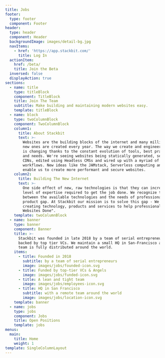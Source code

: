 ```yaml
---
title: Jobs
footer:
  type: footer
  component: Footer
header:
  type: header
  component: Header
  backgroundImage: images/detail-bg.jpg
  navItems:
    - href: 'https://app.stackbit.com/'
      title: Log In
  actionItem:
    href: /beta/
    title: Join the Beta
  inversed: false
  displayAction: true
sections:
  - name: title
    type: titleBlock
    component: TitleBlock
    title: Join The Team
    subtitle: Make building and maintaining modern websites easy.
    template: titleBlock
  - name: block
    type: twoColumnBlock
    component: TwoColumnBlock
    column1:
      title: About Stackbit
      text: >-
        Websites are the building blocks of the internet and many millions of
        new ones are created every year. The way we create and engineer websites
        is changing thanks to the constant evolution of tools, best practices
        and needs. We're seeing websites being statically generated, served from
        CDNs, edited using Headless CMSs and wired up with a myriad of developer
        workflows. New ideas like the JAMstack, Serverless computing and GitOps
        enable us to create more performant and secure websites.
    column2:
      title: Building The New Internet
      text: >-
        One side effect of new, raw technologies is that they can increase the
        level of expertise required to get the job done. We recognize this gap
        between the available technologies and the needs of professionals as the
        product gap. At Stackbit our mission is to solve this gap - We're
        creating technology, products and services to help professionals "Get
        Websites Done".
    template: twoColumnBlock
  - name: banner
    type: banner
    component: Banner
    title: >-
      Stackbit was founded in late 2018 by a team of serial entrepreneurs and is
      backed by top tier VCs. We maintain a small HQ in San-Francisco and our
      team is fully distributed around the world.
    items:
      - title: Founded in 2018
        subtitle: by a team of serial entrepreneurs
        image: images/jobs/founded-icon.svg
      - title: Funded by top-tier VCs & Angels
        image: images/jobs/funded-icon.svg
      - title: A lean and tight team
        image: images/jobs/employees-icon.svg
      - title: HQ in San Francisco
        subtitle: with a remote team around the world
        image: images/jobs/location-icon.svg
    template: banner
  - name: jobs
    type: jobs
    component: Jobs
    title: Open Positions
    template: jobs
menus:
  main:
    title: Home
    weight: 1
template: SingleColumnLayout
---
```

